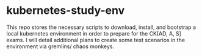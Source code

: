 # kubernetes-study-env
This repo stores the necessary scripts to download, install, and bootstrap a local kubernetes environment in order to prepare for the CK[AD, A, S] exams. I will detail additional plans to create some test scenarios in the environment via gremlins/ chaos monkeys.
